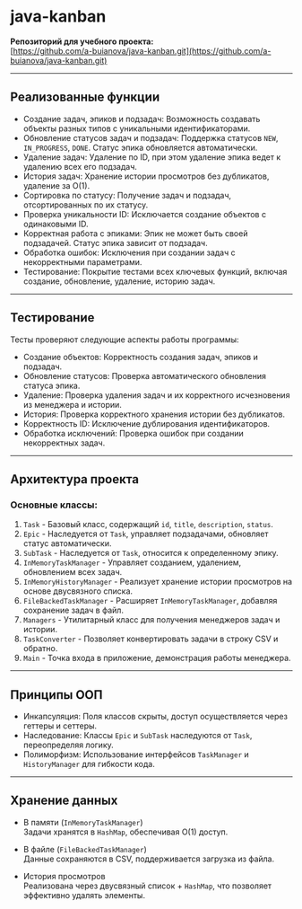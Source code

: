 # java-kanban

**Репозиторий для учебного проекта:**  
[https://github.com/a-buianova/java-kanban.git](https://github.com/a-buianova/java-kanban.git)

---

## Реализованные функции

- Создание задач, эпиков и подзадач: Возможность создавать объекты разных типов с уникальными идентификаторами.
- Обновление статусов задач и подзадач: Поддержка статусов `NEW`, `IN_PROGRESS`, `DONE`. Статус эпика обновляется автоматически.
- Удаление задач: Удаление по ID, при этом удаление эпика ведет к удалению всех его подзадач.
- История задач: Хранение истории просмотров без дубликатов, удаление за O(1).
- Сортировка по статусу: Получение задач и подзадач, отсортированных по их статусу.
- Проверка уникальности ID: Исключается создание объектов с одинаковыми ID.
- Корректная работа с эпиками: Эпик не может быть своей подзадачей. Статус эпика зависит от подзадач.
- Обработка ошибок: Исключения при создании задач с некорректными параметрами.
- Тестирование: Покрытие тестами всех ключевых функций, включая создание, обновление, удаление, историю задач.

---

## Тестирование

Тесты проверяют следующие аспекты работы программы:

- Создание объектов: Корректность создания задач, эпиков и подзадач.
- Обновление статусов: Проверка автоматического обновления статуса эпика.
- Удаление: Проверка удаления задач и их корректного исчезновения из менеджера и истории.
- История: Проверка корректного хранения истории без дубликатов.
- Корректность ID: Исключение дублирования идентификаторов.
- Обработка исключений: Проверка ошибок при создании некорректных задач.

---

## Архитектура проекта

### Основные классы:

1. `Task` - Базовый класс, содержащий `id`, `title`, `description`, `status`.
2. `Epic` - Наследуется от `Task`, управляет подзадачами, обновляет статус автоматически.
3. `SubTask` - Наследуется от `Task`, относится к определенному эпику.
4. `InMemoryTaskManager` - Управляет созданием, удалением, обновлением всех задач.
5. `InMemoryHistoryManager` - Реализует хранение истории просмотров на основе двусвязного списка.
6. `FileBackedTaskManager` - Расширяет `InMemoryTaskManager`, добавляя сохранение задач в файл.
7. `Managers` - Утилитарный класс для получения менеджеров задач и истории.
8. `TaskConverter` - Позволяет конвертировать задачи в строку CSV и обратно.
9. `Main` - Точка входа в приложение, демонстрация работы менеджера.

---

## Принципы ООП

- Инкапсуляция: Поля классов скрыты, доступ осуществляется через геттеры и сеттеры.
- Наследование: Классы `Epic` и `SubTask` наследуются от `Task`, переопределяя логику.
- Полиморфизм: Использование интерфейсов `TaskManager` и `HistoryManager` для гибкости кода.

---

## Хранение данных

- В памяти (`InMemoryTaskManager`)  
  Задачи хранятся в `HashMap`, обеспечивая O(1) доступ.

- В файле (`FileBackedTaskManager`)  
  Данные сохраняются в CSV, поддерживается загрузка из файла.

- История просмотров  
  Реализована через двусвязный список + `HashMap`, что позволяет эффективно удалять элементы.
